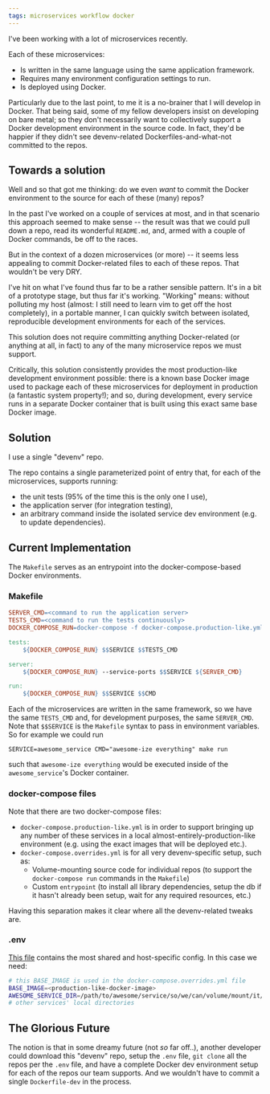 ```yaml
---
tags: microservices workflow docker
---
```


I've been working with a lot of microservices recently.

Each of these microservices:

- Is written in the same language using the same application framework.
- Requires many environment configuration settings to run.
- Is deployed using Docker.

Particularly due to the last point, to me it is a no-brainer that I will develop in Docker. That being said, some of my fellow developers insist on developing on bare metal; so they don't necessarily want to collectively support a Docker development environment in the source code. In fact, they'd be happier if they didn't see devenv-related Dockerfiles-and-what-not committed to the repos.

## Towards a solution

Well and so that got me thinking: do we even _want_ to commit the Docker environment to the source for each of these (many) repos?

In the past I've worked on a couple of services at most, and in that scenario this approach seemed to make sense -- the result was that we could pull down a repo, read its wonderful `README.md`, and, armed with a couple of Docker commands, be off to the races.

But in the context of a dozen microservices (or more) -- it seems less appealing to commit Docker-related files to each of these repos. That wouldn't be very DRY.

I've hit on what I've found thus far to be a rather sensible pattern. It's in a bit of a prototype stage, but thus far it's working. "Working" means: without polluting my host (almost: I still need to learn vim to get off the host completely), in a portable manner, I can quickly switch between isolated, reproducible development environments for each of the services.

This solution does not require committing anything Docker-related (or anything at all, in fact) to any of the many microservice repos we must support.

Critically, this solution consistently provides the most production-like development environment possible: there is a known base Docker image used to package each of these microservices for deployment in production (a fantastic system property!); and so, during development, every service runs in a separate Docker container that is built using this exact same base Docker image.

## Solution

I use a single "devenv" repo.

The repo contains a single parameterized point of entry that, for each of the microservices, supports running:

- the unit tests (95% of the time this is the only one I use),
- the application server (for integration testing),
- an arbitrary command inside the isolated service dev environment (e.g. to update dependencies).

## Current Implementation

The `Makefile` serves as an entrypoint into the docker-compose-based Docker environments.

### Makefile

```makefile
SERVER_CMD=<command to run the application server>
TESTS_CMD=<command to run the tests continuously>
DOCKER_COMPOSE_RUN=docker-compose -f docker-compose.production-like.yml -f docker-compose.overrides.yml run --rm

tests:
    ${DOCKER_COMPOSE_RUN} $$SERVICE $$TESTS_CMD

server:
    ${DOCKER_COMPOSE_RUN} --service-ports $$SERVICE ${SERVER_CMD}

run:
    ${DOCKER_COMPOSE_RUN} $$SERVICE $$CMD
```

Each of the microservices are written in the same framework, so we have the same `TESTS_CMD` and, for development purposes, the same `SERVER_CMD`. Note that `$$SERVICE` is the `Makefile` syntax to pass in environment variables. So for example we could run

```
SERVICE=awesome_service CMD="awesome-ize everything" make run
```

such that `awesome-ize everything` would be executed inside of the `awesome_service`'s Docker container.

### docker-compose files

Note that there are two docker-compose files:

- `docker-compose.production-like.yml` is in order to support bringing up any number of these services in a local almost-entirely-production-like environment (e.g. using the exact images that will be deployed etc.).
- `docker-compose.overrides.yml` is for all very devenv-specific setup, such as:
  - Volume-mounting source code for individual repos (to support the `docker-compose run` commands in the `Makefile`)
  - Custom `entrypoint` (to install all library dependencies, setup the db if it hasn't already been setup, wait for any required resources, etc.)

Having this separation makes it clear where all the devenv-related tweaks are.

### .env

[This file](https://docs.docker.com/compose/environment-variables/#the-env-file) contains the most shared and host-specific config. In this case we need:

```sh
# this BASE_IMAGE is used in the docker-compose.overrides.yml file
BASE_IMAGE=<production-like-docker-image>
AWESOME_SERVICE_DIR=/path/to/awesome/service/so/we/can/volume/mount/it/during/development
# other services' local directories
```

## The Glorious Future

The notion is that in some dreamy future (not _so_ far off..), another developer could download this "devenv" repo, setup the `.env` file, `git clone` all the repos per the `.env` file, and have a complete Docker dev environment setup for each of the repos our team supports. And we wouldn't have to commit a single `Dockerfile-dev` in the process.
